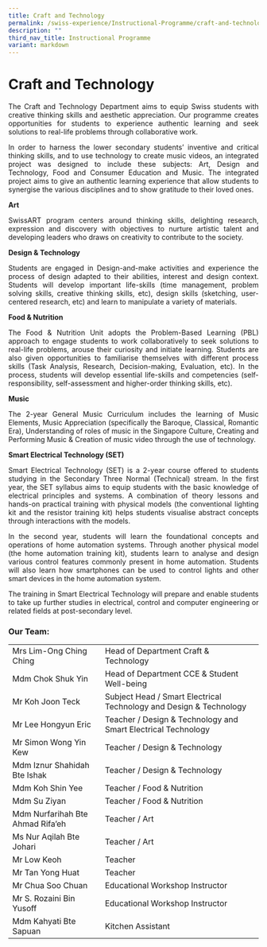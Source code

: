 ```yaml
---
title: Craft and Technology
permalink: /swiss-experience/Instructional-Programme/craft-and-technology/
description: ""
third_nav_title: Instructional Programme
variant: markdown
---
```

# Craft and Technology

<p style="text-align: justify;">The&nbsp;Craft&nbsp;and Technology Department aims to equip Swiss students with creative thinking skills and aesthetic appreciation. Our programme creates opportunities for students to experience authentic learning and seek solutions to real-life problems through collaborative work.</p>

<p style="text-align: justify;">In order to harness the lower secondary students’ inventive and critical thinking skills, and to use technology to create music videos, an integrated project was designed to include these subjects: Art, Design and Technology, Food and Consumer Education and Music. The integrated project aims to give an authentic learning experience that allow students to synergise the various disciplines and to show gratitude to their loved ones.</p>

**Art**

<p style="text-align: justify;">SwissART&nbsp;program centers around thinking skills, delighting research, expression and discovery with objectives to nurture artistic talent and developing leaders who draws on creativity to contribute to the society.</p>

**Design &amp; Technology**

<p style="text-align: justify;">Students are engaged in Design-and-make activities and experience the process of design adapted to their abilities, interest and design context. Students will develop important life-skills (time management, problem solving skills, creative thinking skills, etc), design skills (sketching, user-centered research, etc) and learn to manipulate a variety of materials.</p>

**Food &amp; Nutrition**

<p style="text-align: justify;">The Food &amp; Nutrition Unit adopts the Problem-Based Learning (PBL) approach to engage students to work collaboratively to seek solutions to real-life problems, arouse their curiosity and initiate learning. Students are also given opportunities to familiarise themselves with different process skills (Task Analysis, Research, Decision-making, Evaluation, etc). In the process, students will develop essential life-skills and competencies (self-responsibility, self-assessment and higher-order thinking skills, etc).</p>

**Music**

<p style="text-align: justify;">The 2-year General Music Curriculum includes the learning of Music Elements, Music Appreciation (specifically the Baroque, Classical, Romantic Era), Understanding of roles of music in the Singapore Culture, Creating and Performing Music &amp; Creation of music video through the use of technology.</p>

**Smart Electrical Technology (SET)**

<p style="text-align: justify;">Smart Electrical Technology (SET) is a 2-year course offered to students studying in the Secondary Three Normal (Technical) stream. In the first year, the SET syllabus aims to equip students with the basic knowledge of electrical principles and systems. A combination of theory lessons and hands-on practical training with physical models (the conventional lighting kit and the resistor training kit) helps students visualise abstract concepts through interactions with the models.</p>

<p style="text-align: justify;">In the second year, students will learn the foundational concepts and operations of home automation systems. Through another physical model (the home automation training kit), students learn to analyse and design various control features commonly present in home automation. Students will also learn how smartphones can be used to control lights and other smart devices in the home automation system.</p>

<p style="text-align: justify;">The training in Smart Electrical Technology will prepare and enable students to take up further studies in electrical, control and computer engineering or related fields at post-secondary level.</p>

### Our Team:

|  |  |
|---|---|
| Mrs Lim-Ong Ching Ching | Head of Department Craft &amp; Technology |
| Mdm Chok Shuk Yin | Head of Department CCE &amp; Student Well-being |
| Mr Koh Joon Teck | Subject Head / Smart Electrical Technology and Design &amp; Technology |
| Mr Lee Hongyun Eric | Teacher / Design &amp; Technology and Smart Electrical Technology |
| Mr Simon Wong Yin Kew | Teacher / Design &amp; Technology |
| Mdm Iznur Shahidah Bte Ishak | Teacher / Design &amp; Technology |
| Mdm Koh Shin Yee | Teacher / Food &amp; Nutrition |
| Mdm Su Ziyan | Teacher / Food &amp; Nutrition |
| Mdm Nurfarihah Bte Ahmad Rifa’eh |  Teacher / Art |
| Ms Nur Aqilah Bte Johari |  Teacher / Art |
| Mr Low Keoh | Teacher |
| Mr Tan Yong Huat |  Teacher  |
| Mr Chua Soo Chuan | Educational Workshop Instructor |
| Mr S. Rozaini Bin Yusoff | Educational Workshop Instructor |
| Mdm Kahyati Bte Sapuan | Kitchen Assistant |

